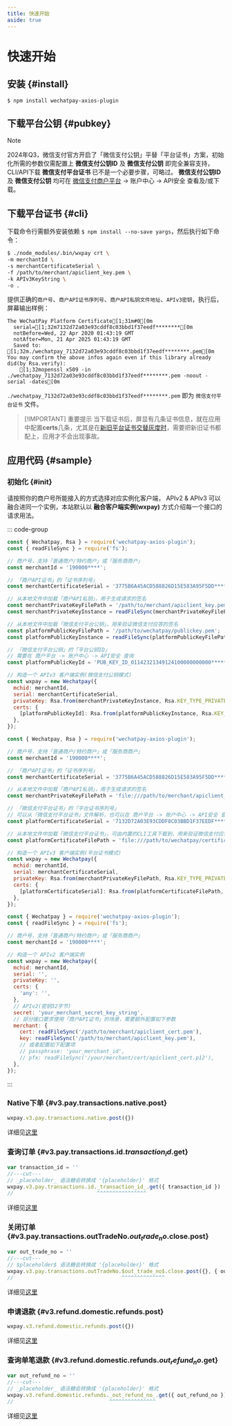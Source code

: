 ```yaml
---
title: 快速开始
aside: true
---
```


# 快速开始

## 安装 {#install}

`$ npm install wechatpay-axios-plugin`

## 下载平台公钥 {#pubkey}

> [!NOTE]
> 2024年Q3，微信支付官方开启了「微信支付公钥」平替「平台证书」方案，初始化所需的参数仅需配置上 **微信支付公钥ID** 及 **微信支付公钥** 即完全兼容支持，CLI/API下载 **微信支付平台证书** 已不是一个必要步骤，可略过。
> **微信支付公钥ID** 及 **微信支付公钥** 均可在 [微信支付商户平台](https://pay.weixin.qq.com/) -> 账户中心 -> API安全 查看及/或下载。

## 下载平台证书 {#cli}

下载命令行需额外安装依赖 `$ npm install --no-save yargs`，然后执行如下命令：

```bash
$ ./node_modules/.bin/wxpay crt \
-m merchantId \
-s merchantCertificateSerial \
-f /path/to/merchant/apiclient_key.pem \
-k APIv3KeyString \
-o .
```

提供正确的`商户号`、`商户API证书序列号`、`商户API私钥文件地址`、`APIv3密钥`，执行后，屏幕输出样例：

```ansi
The WeChatPay Platform Certificate[1;31m#0[0m
  serial=[1;32m7132d72a03e93cddf8c03bbd1f37eedf********[0m
  notBefore=Wed, 22 Apr 2020 01:43:19 GMT
  notAfter=Mon, 21 Apr 2025 01:43:19 GMT
  Saved to: [1;32m./wechatpay_7132d72a03e93cddf8c03bbd1f37eedf********.pem[0m
You may confirm the above infos again even if this library already did(by Rsa.verify):
	[1;32mopenssl x509 -in ./wechatpay_7132d72a03e93cddf8c03bbd1f37eedf********.pem -noout -serial -dates[0m
```

`./wechatpay_7132d72a03e93cddf8c03bbd1f37eedf********.pem` 即为 `微信支付平台证书` 文件。

> [!IMPORTANT] 重要提示
> 当下载证书后，屏显有几条证书信息，就在应用中配置**certs**几条，尤其是在[新旧平台证书交替灰度时](https://pay.weixin.qq.com/doc/v3/merchant/4012068829)，需要把新旧证书都配上，应用才不会出现事故。

## 应用代码 {#sample}

### 初始化 {#init}

请按照你的商户号所能接入的方式选择对应实例化客户端， APIv2 & APIv3 可以融合进同一个实例，本站默认以 **融合客户端实例(wxpay)** 方式介绍每一个接口的请求用法。

::: code-group

```js twoslash [APIv3 微信支付公钥 模式]
const { Wechatpay, Rsa } = require('wechatpay-axios-plugin');
const { readFileSync } = require('fs');

// 商户号，支持「普通商户/特约商户」或「服务商商户」
const merchantId = '190000****';

// 「商户API证书」的「证书序列号」
const merchantCertificateSerial = '3775B6A45ACD588826D15E583A95F5DD********';

// 从本地文件中加载「商户API私钥」，用于生成请求的签名
const merchantPrivateKeyFilePath = '/path/to/merchant/apiclient_key.pem';
const merchantPrivateKeyInstance = readFileSync(merchantPrivateKeyFilePath);

// 从本地文件中加载「微信支付平台公钥」，用来验证微信支付应答的签名
const platformPublicKeyFilePath = '/path/to/wechatpay/publickey.pem';
const platformPublicKeyInstance = readFileSync(platformPublicKeyFilePath);

// 「微信支付平台公钥」的「平台公钥ID」
// 需要在 商户平台 -> 账户中心 -> API安全 查询
const platformPublicKeyId = 'PUB_KEY_ID_01142321349124100000000000********';

// 构造一个 APIv3 客户端实例(微信支付公钥模式)
const wxpay = new Wechatpay({
  mchid: merchantId,
  serial: merchantCertificateSerial,
  privateKey: Rsa.from(merchantPrivateKeyInstance, Rsa.KEY_TYPE_PRIVATE),
  certs: {
    [platformPublicKeyId]: Rsa.from(platformPublicKeyInstance, Rsa.KEY_TYPE_PUBLIC),
  },
});
```

```js twoslash [APIv3 平台证书 模式]
const { Wechatpay, Rsa } = require('wechatpay-axios-plugin');

// 商户号，支持「普通商户/特约商户」或「服务商商户」
const merchantId = '190000****';

// 「商户API证书」的「证书序列号」
const merchantCertificateSerial = '3775B6A45ACD588826D15E583A95F5DD********';

// 从本地文件中加载「商户API私钥」，用于生成请求的签名
const merchantPrivateKeyFilePath = 'file:///path/to/merchant/apiclient_key.pem';

// 「微信支付平台证书」的「平台证书序列号」
// 可以从「微信支付平台证书」文件解析，也可以在 商户平台 -> 账户中心 -> API安全 查询到
const platformCertificateSerial = '7132D72A03E93CDDF8C03BBD1F37EEDF********';

// 从本地文件中加载「微信支付平台证书」，可由内置的CLI工具下载到，用来验证微信支付应答的签名
const platformCertificateFilePath = 'file:///path/to/wechatpay/certificate.pem';

// 构造一个 APIv3 客户端实例(平台证书模式)
const wxpay = new Wechatpay({
  mchid: merchantId,
  serial: merchantCertificateSerial,
  privateKey: Rsa.from(merchantPrivateKeyFilePath, Rsa.KEY_TYPE_PRIVATE), //v0.9新特性支持file://协议加载
  certs: {
    [platformCertificateSerial]: Rsa.from(platformCertificateFilePath, Rsa.KEY_TYPE_PUBLIC),
  },
});
```

```js twoslash [APIv2 客户端]
const { Wechatpay } = require('wechatpay-axios-plugin');
const { readFileSync } = require('fs');

// 商户号，支持「普通商户/特约商户」或「服务商商户」
const merchantId = '190000****';

// 构造一个 APIv2 客户端实例
const wxpay = new Wechatpay({
  mchid: merchantId,
  serial: '',
  privateKey: '',
  certs: {
    'any': '',
  },
  // APIv2(密钥32字节)
  secret: 'your_merchant_secret_key_string',
  // 部分接口要求使用「商户API证书」的场景，需要额外配置如下参数
  merchant: {
    cert: readFileSync('/path/to/merchant/apiclient_cert.pem'),
    key: readFileSync('/path/to/merchant/apiclient_key.pem'),
    // 或者配置如下配置项
    // passphrase: 'your_merchant_id',
    // pfx: readFileSync('/your/merchant/cert/apiclient_cert.p12'),
  },
});
```

:::

### Native下单 {#v3.pay.transactions.native.post}

```js
wxpay.v3.pay.transactions.native.post({})
```

详细见[这里](/openapi/v3/pay/transactions/native)

### 查询订单 {#v3.pay.transactions.id.$transaction_id$.get}

```js twoslash
var transaction_id = ''
//---cut---
// _placeholder_ 语法糖会转换成 '{placeholder}' 格式
wxpay.v3.pay.transactions.id._transaction_id_.get({ transaction_id })
//                           ^^^^^^^^^^^^^^^^
```

详细见[这里](/openapi/v3/pay/transactions/id/{transaction_id})

### 关闭订单 {#v3.pay.transactions.outTradeNo.$out_trade_no$.close.post}

```js twoslash
var out_trade_no = ''
//---cut---
// $placeholder$ 语法糖会转换成 '{placeholder}' 格式
wxpay.v3.pay.transactions.outTradeNo.$out_trade_no$.close.post({}, { out_trade_no })
//                                   ^^^^^^^^^^^^^^
```

详细见[这里](/openapi/v3/pay/transactions/out-trade-no/{out_trade_no}/close)

### 申请退款 {#v3.refund.domestic.refunds.post}

```js
wxpay.v3.refund.domestic.refunds.post({})
```

详细见[这里](/openapi/v3/refund/domestic/refunds)

### 查询单笔退款 {#v3.refund.domestic.refunds.$out_refund_no$.get}

```js twoslash
var out_refund_no = ''
//---cut---
// _placeholder_ 语法糖会转换成 '{placeholder}' 格式
wxpay.v3.refund.domestic.refunds._out_refund_no_.get({ out_refund_no })
//                               ^^^^^^^^^^^^^^^
```

详细见[这里](/openapi/v3/refund/domestic/refunds/{out_refund_no})
